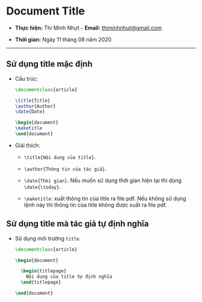 # Document Title

- **Thực hiện:** Thi Minh Nhựt - **Email:** thiminhnhut@gmail.com

- **Thời gian:** Ngày 11 tháng 08 năm 2020

---

## Sử dụng title mặc định

- Cấu trúc:

  ```tex
  \documentclass{article}

  \title{Title}
  \author{Author}
  \date{Date}

  \begin{document}
  \maketitle
  \end{document}
  ```

- Giải thích:

  - `\title{Nội dung của title}`.

  - `\author{Thông tin của tác giả}`.

  - `\date{Thời gian}`. Nếu muốn sử dụng thời gian hiện tại thì dùng `\date{\today}`.

  - `\maketitle`: xuất thông tin của title ra file pdf. Nếu không sử dụng lệnh này thì thông tin của title không được xuất ra file pdf.

## Sử dụng title mà tác giả tự định nghĩa

- Sử dụng môi trường `title`.

  ```tex
  \documentclass{article}

  \begin{document}

    \begin{titlepage}
      Nội dung của title tự định nghĩa
    \end{titlepage}

  \end{document}
  ```
